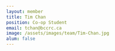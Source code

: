 ```yaml
---
layout: member
title: Tim Chan
position: Co-op Student
email: tchan@bccrc.ca
image: /assets/images/team/Tim-Chan.jpg
alum: false
---
```

